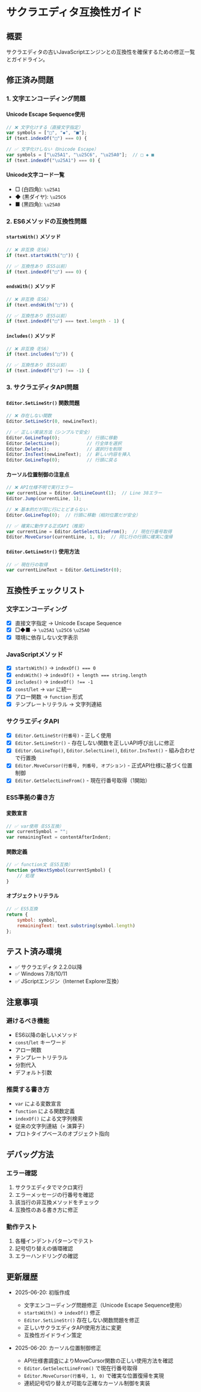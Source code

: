 # サクラエディタ互換性ガイド

## 概要

サクラエディタの古いJavaScriptエンジンとの互換性を確保するための修正一覧とガイドライン。

## 修正済み問題

### 1. 文字エンコーディング問題

#### Unicode Escape Sequence使用
```javascript
// ❌ 文字化けする（直接文字指定）
var symbols = ["□", "◆", "■"];
if (text.indexOf("□") === 0) {

// ✅ 文字化けしない（Unicode Escape）
var symbols = ["\u25A1", "\u25C6", "\u25A0"];  // □ ◆ ■
if (text.indexOf("\u25A1") === 0) {
```

#### Unicode文字コード一覧
- □ (白四角): `\u25A1`
- ◆ (黒ダイヤ): `\u25C6`
- ■ (黒四角): `\u25A0`

### 2. ES6メソッドの互換性問題

#### `startsWith()` メソッド
```javascript
// ❌ 非互換（ES6）
if (text.startsWith("□")) {

// ✅ 互換性あり（ES5以前）
if (text.indexOf("□") === 0) {
```

#### `endsWith()` メソッド
```javascript
// ❌ 非互換（ES6）
if (text.endsWith("□")) {

// ✅ 互換性あり（ES5以前）
if (text.indexOf("□") === text.length - 1) {
```

#### `includes()` メソッド
```javascript
// ❌ 非互換（ES6）
if (text.includes("□")) {

// ✅ 互換性あり（ES5以前）
if (text.indexOf("□") !== -1) {
```

### 3. サクラエディタAPI問題

#### `Editor.SetLineStr()` 関数問題
```javascript
// ❌ 存在しない関数
Editor.SetLineStr(0, newLineText);

// ✅ 正しい実装方法（シンプルで安全）
Editor.GoLineTop(0);          // 行頭に移動
Editor.SelectLine();          // 行全体を選択
Editor.Delete();              // 選択行を削除
Editor.InsText(newLineText);  // 新しい内容を挿入
Editor.GoLineTop(0);          // 行頭に戻る
```

#### カーソル位置制御の注意点
```javascript
// ❌ API仕様不明で実行エラー
var currentLine = Editor.GetLineCount(1);  // Line 38エラー
Editor.Jump(currentLine, 1);

// ❌ 基本的だが同じ行にとどまらない
Editor.GoLineTop(0);  // 行頭に移動（相対位置だが安全）

// ✅ 確実に動作する正式API（推奨）
var currentLine = Editor.GetSelectLineFrom();  // 現在行番号取得
Editor.MoveCursor(currentLine, 1, 0);  // 同じ行の行頭に確実に復帰
```

#### `Editor.GetLineStr()` 使用方法
```javascript
// ✅ 現在行の取得
var currentLineText = Editor.GetLineStr(0);
```

## 互換性チェックリスト

### 文字エンコーディング
- [x] 直接文字指定 → Unicode Escape Sequence
- [x] □◆■ → `\u25A1` `\u25C6` `\u25A0`
- [x] 環境に依存しない文字表示

### JavaScriptメソッド
- [x] `startsWith()` → `indexOf() === 0`
- [x] `endsWith()` → `indexOf() + length === string.length`
- [x] `includes()` → `indexOf() !== -1`
- [x] `const`/`let` → `var` に統一
- [x] アロー関数 → `function` 形式
- [x] テンプレートリテラル → 文字列連結

### サクラエディタAPI
- [x] `Editor.GetLineStr(行番号)` - 正しく使用
- [x] `Editor.SetLineStr()` - 存在しない関数を正しいAPI呼び出しに修正
- [x] `Editor.GoLineTop()`, `Editor.SelectLine()`, `Editor.InsText()` - 組み合わせで行置換
- [x] `Editor.MoveCursor(行番号, 列番号, オプション)` - 正式API仕様に基づく位置制御
- [x] `Editor.GetSelectLineFrom()` - 現在行番号取得（1開始）

### ES5準拠の書き方

#### 変数宣言
```javascript
// ✅ var使用（ES5互換）
var currentSymbol = "";
var remainingText = contentAfterIndent;
```

#### 関数定義
```javascript
// ✅ function文（ES5互換）
function getNextSymbol(currentSymbol) {
    // 処理
}
```

#### オブジェクトリテラル
```javascript
// ✅ ES5互換
return {
    symbol: symbol,
    remainingText: text.substring(symbol.length)
};
```

## テスト済み環境

- ✅ サクラエディタ 2.2.0以降
- ✅ Windows 7/8/10/11
- ✅ JScriptエンジン（Internet Explorer互換）

## 注意事項

### 避けるべき機能
- ES6以降の新しいメソッド
- `const`/`let` キーワード
- アロー関数
- テンプレートリテラル
- 分割代入
- デフォルト引数

### 推奨する書き方
- `var` による変数宣言
- `function` による関数定義
- `indexOf()` による文字列検索
- 従来の文字列連結（`+` 演算子）
- プロトタイプベースのオブジェクト指向

## デバッグ方法

### エラー確認
1. サクラエディタでマクロ実行
2. エラーメッセージの行番号を確認
3. 該当行の非互換メソッドをチェック
4. 互換性のある書き方に修正

### 動作テスト
1. 各種インデントパターンでテスト
2. 記号切り替えの循環確認
3. エラーハンドリングの確認

## 更新履歴

- 2025-06-20: 初版作成
  - 文字エンコーディング問題修正（Unicode Escape Sequence使用）
  - `startsWith()` → `indexOf()` 修正
  - `Editor.SetLineStr()` 存在しない関数問題を修正
  - 正しいサクラエディタAPI使用方法に変更
  - 互換性ガイドライン策定

- 2025-06-20: カーソル位置制御修正
  - API仕様書調査によりMoveCursor関数の正しい使用方法を確認
  - `Editor.GetSelectLineFrom()` で現在行番号取得
  - `Editor.MoveCursor(行番号, 1, 0)` で確実な位置復帰を実現
  - 連続記号切り替えが可能な正確なカーソル制御を実装